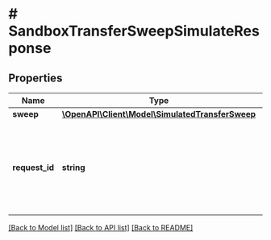 # # SandboxTransferSweepSimulateResponse

## Properties

Name | Type | Description | Notes
------------ | ------------- | ------------- | -------------
**sweep** | [**\OpenAPI\Client\Model\SimulatedTransferSweep**](SimulatedTransferSweep.md) |  | [optional]
**request_id** | **string** | A unique identifier for the request, which can be used for troubleshooting. This identifier, like all Plaid identifiers, is case sensitive. |

[[Back to Model list]](../../README.md#models) [[Back to API list]](../../README.md#endpoints) [[Back to README]](../../README.md)
